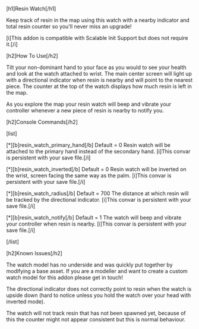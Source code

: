 [h1]Resin Watch[/h1]

Keep track of resin in the map using this watch with a nearby indicator and total resin counter so you'll never miss an upgrade!

[i]This addon is compatible with Scalable Init Support but does not require it.[/i]

[h2]How To Use[/h2]

Tilt your non-dominant hand to your face as you would to see your health and look at the watch attached to wrist.
The main center screen will light up with a directional indicator when resin is nearby and will point to the nearest piece.
The counter at the top of the watch displays how much resin is left in the map.

As you explore the map your resin watch will beep and vibrate your controller whenever a new piece of resin is nearby to notify you.

[h2]Console Commands[/h2]

[list]

[*][b]resin_watch_primary_hand[/b]
Default = 0
Resin watch will be attached to the primary hand instead of the secondary hand.
[i]This convar is persistent with your save file.[/i]

[*][b]resin_watch_inverted[/b]
Default = 0
Resin watch will be inverted on the wrist, screen facing the same way as the palm.
[i]This convar is persistent with your save file.[/i]

[*][b]resin_watch_radius[/b]
Default = 700
The distance at which resin will be tracked by the directional indicator.
[i]This convar is persistent with your save file.[/i]

[*][b]resin_watch_notify[/b]
Default = 1
The watch will beep and vibrate your controller when resin is nearby.
[i]This convar is persistent with your save file.[/i]

[/list]

[h2]Known Issues[/h2]

The watch model has no underside and was quickly put together by modifying a base asset. If you are a modeller and want to create a custom watch model for this addon please get in touch!

The directional indicator does not correctly point to resin when the watch is upside down (hard to notice unless you hold the watch over your head with inverted mode).

The watch will not track resin that has not been spawned yet, because of this the counter might not appear consistent but this is normal behaviour.